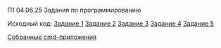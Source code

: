 П1 04.06.25
Задания по программированию

Исходный код:
[Задание 1](https://github.com/ImperatorInsta/PR040625/blob/main/p1.go)
[Задание 2](https://github.com/ImperatorInsta/PR040625/blob/main/p2.go)
[Задание 3](https://github.com/ImperatorInsta/PR040625/blob/main/p3.go)
[Задание 4](https://github.com/ImperatorInsta/PR040625/blob/main/p4.go)
[Задание 5](https://github.com/ImperatorInsta/PR040625/blob/main/p5.go)

[Собранные cmd-приложения](https://github.com/ImperatorInsta/PR040625/tree/main/.exe)
